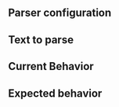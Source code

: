 ## Parser configuration

<!-- Copy the configuration used ('github', 'gitlab', 'bitbucket' or custom object). -->

## Text to parse

<!-- Copy the exact test passed to the parser. -->

## Current Behavior

<!-- Copy the JSON object returned by the parser. Use ```json ``` to format the code. -->

## Expected behavior

<!-- Copy the expected JSON object returned by the parser, Use ```json ``` to format the code. -->
